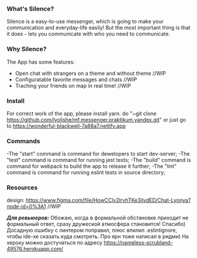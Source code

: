 ### **What's Silence?**
Silence is a easy-to-use messenger, which is going to make 
your communication and everyday-life easily! But the most important thing
is that it does - lets you communicate with who you need to 
communicate.

### **Why Silence?**
The App has some features:
- Open chat with strangers on a theme and without theme //WIP
- Configuratable favorite messages and chats //WIP
- Traching your friends on map in real time! //WIP

### **Install** 
For correct work of the app, please install yarn.
do "~git clone https://github.com/lyolishe/mf.messenger.praktikum.yandex.git"
or just go to https://wonderful-blackwell-7a88a7.netlify.app

### **Commands**
-The "start" command is command for dewelopers to start dev-server;
-The "test" command is command for running jest tests;
-The "build" command is command for webpack to build the app to release it further;
-The "lint" command is command for running eslint tests in source directory;

### **Resources**
design: https://www.figma.com/file/HowCClv2lrvhTKe3ilvdED/Chat-Lyonya?node-id=0%3A1
//WIP

**_Для ревьюеров:_**
Обожаю, когда в формальной обстановке приходит не формальный ответ, сразу дружеской атмосфера становится! Спасибо)
Досадную ошибку с линтером поправил, плюс впилил .eslintignore, чтобы ide-хе сказать куда смотреть.
Про ярн тоже написал в ридми)
На хероку можно достучаться по адресу https://nameless-scrubland-49576.herokuapp.com/
